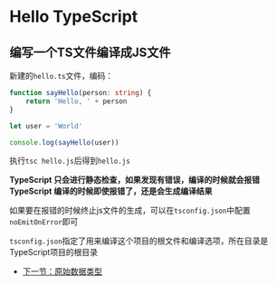 # Hello TypeScript

## 编写一个TS文件编译成JS文件
新建的`hello.ts`文件，编码：
```TypeScript
function sayHello(person: string) {
    return 'Hello, ' + person
}

let user = 'World'

console.log(sayHello(user))
```

执行`tsc hello.js`后得到`hello.js`

**TypeScript 只会进行静态检查，如果发现有错误，编译的时候就会报错**
**TypeScript 编译的时候即使报错了，还是会生成编译结果**

如果要在报错的时候终止js文件的生成，可以在`tsconfig.json`中配置`noEmitOnError`即可

`tsconfig.json`指定了用来编译这个项目的根文件和编译选项，所在目录是TypeScript项目的根目录

* [下一节：原始数据类型](https://github.com/KayanChan/weekly-javascript/blob/master/ts-summary/primitive-data-types.md)